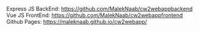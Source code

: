 Express JS BackEnd:
https://github.com/MalekNaab/cw2webappbackend
Vue JS FrontEnd:
https://github.com/MalekNaab/cw2webappfrontend
Github Pages:
https://maleknaab.github.io/cw2webapp/
